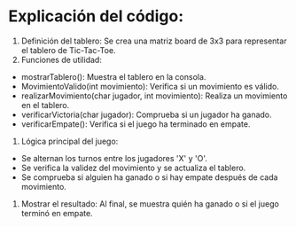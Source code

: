 # Explicación del código:
1. Definición del tablero: Se crea una matriz board de 3x3 para representar el tablero de Tic-Tac-Toe.
2. Funciones de utilidad:
- mostrarTablero(): Muestra el tablero en la consola.
- MovimientoValido(int movimiento): Verifica si un movimiento es válido.
- realizarMovimiento(char jugador, int movimiento): Realiza un movimiento en el tablero.
- verificarVictoria(char jugador): Comprueba si un jugador ha ganado.
- verificarEmpate(): Verifica si el juego ha terminado en empate.
1. Lógica principal del juego:
- Se alternan los turnos entre los jugadores 'X' y 'O'.
- Se verifica la validez del movimiento y se actualiza el tablero.
- Se comprueba si alguien ha ganado o si hay empate después de cada movimiento.
1. Mostrar el resultado: Al final, se muestra quién ha ganado o si el juego terminó en empate.